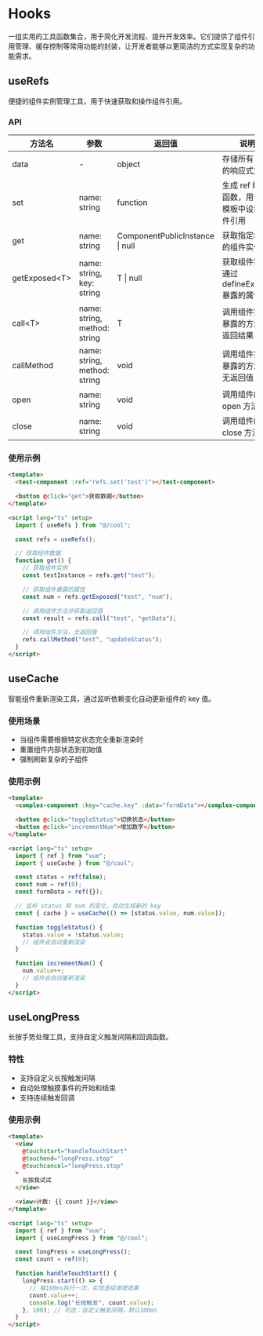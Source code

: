 # Hooks

一组实用的工具函数集合，用于简化开发流程、提升开发效率。它们提供了组件引用管理、缓存控制等常用功能的封装，让开发者能够以更简洁的方式实现复杂的功能需求。

## useRefs

便捷的组件实例管理工具，用于快速获取和操作组件引用。

### API

| 方法名          | 参数                         | 返回值                          | 说明                                        |
| --------------- | ---------------------------- | ------------------------------- | ------------------------------------------- |
| data            | -                            | object                          | 存储所有 ref 的响应式对象                   |
| set             | name: string                 | function                        | 生成 ref 绑定函数，用于在模板中设置组件引用 |
| get             | name: string                 | ComponentPublicInstance \| null | 获取指定名称的组件实例                      |
| getExposed\<T\> | name: string, key: string    | T \| null                       | 获取组件实例通过 defineExpose 暴露的属性    |
| call\<T\>       | name: string, method: string | T                               | 调用组件实例暴露的方法并返回结果            |
| callMethod      | name: string, method: string | void                            | 调用组件实例暴露的方法，无返回值            |
| open            | name: string                 | void                            | 调用组件的 open 方法                        |
| close           | name: string                 | void                            | 调用组件的 close 方法                       |

### 使用示例

```html
<template>
  <test-component :ref="refs.set('test')"></test-component>

  <button @click="get">获取数据</button>
</template>

<script lang="ts" setup>
  import { useRefs } from "@/cool";

  const refs = useRefs();

  // 获取组件数据
  function get() {
    // 获取组件实例
    const testInstance = refs.get("test");

    // 获取组件暴露的属性
    const num = refs.getExposed("test", "num");

    // 调用组件方法并获取返回值
    const result = refs.call("test", "getData");

    // 调用组件方法，无返回值
    refs.callMethod("test", "updateStatus");
  }
</script>
```

## useCache

智能组件重新渲染工具，通过监听依赖变化自动更新组件的 key 值。

### 使用场景

- 当组件需要根据特定状态完全重新渲染时
- 重置组件内部状态到初始值
- 强制刷新复杂的子组件

### 使用示例

```html
<template>
  <complex-component :key="cache.key" :data="formData"></complex-component>

  <button @click="toggleStatus">切换状态</button>
  <button @click="incrementNum">增加数字</button>
</template>

<script lang="ts" setup>
  import { ref } from "vue";
  import { useCache } from "@/cool";

  const status = ref(false);
  const num = ref(0);
  const formData = ref({});

  // 监听 status 和 num 的变化，自动生成新的 key
  const { cache } = useCache(() => [status.value, num.value]);

  function toggleStatus() {
    status.value = !status.value;
    // 组件会自动重新渲染
  }

  function incrementNum() {
    num.value++;
    // 组件会自动重新渲染
  }
</script>
```

## useLongPress

长按手势处理工具，支持自定义触发间隔和回调函数。

### 特性

- 支持自定义长按触发间隔
- 自动处理触摸事件的开始和结束
- 支持连续触发回调

### 使用示例

```html
<template>
  <view
    @touchstart="handleTouchStart"
    @touchend="longPress.stop"
    @touchcancel="longPress.stop"
  >
    长按我试试
  </view>

  <view>计数: {{ count }}</view>
</template>

<script lang="ts" setup>
  import { ref } from "vue";
  import { useLongPress } from "@/cool";

  const longPress = useLongPress();
  const count = ref(0);

  function handleTouchStart() {
    longPress.start(() => {
      // 每100ms执行一次，实现连续递增效果
      count.value++;
      console.log("长按触发", count.value);
    }, 100); // 可选：自定义触发间隔，默认100ms
  }
</script>
```

